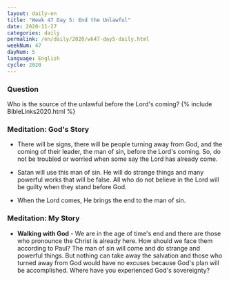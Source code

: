 ```yaml
---
layout: daily-en
title: "Week 47 Day 5: End the Unlawful"
date: 2020-11-27 
categories: daily
permalink: /en/daily/2020/wk47-day5-daily.html
weekNum: 47
dayNum: 5
language: English
cycle: 2020
---
```


### Question     
Who is the source of the unlawful before the Lord's coming?
{% include BibleLinks2020.html %} 

### Meditation: God's Story   
+ There will be signs, there will be people turning away from God, and the coming of their leader, the man of sin, before the Lord's coming. So, do not be troubled or worried when some say the Lord has already come. 

+ Satan will use this man of sin. He will do strange things and many powerful works that will be false. All who do not believe in the Lord will be guilty when they stand before God. 

+ When the Lord comes, He brings the end to the man of sin. 

### Meditation: My Story   
+ **Walking with God** - We are in the age of time's end and there are those who pronounce the Christ is already here. How should we face them according to Paul? The man of sin will come and do strange and powerful things. But nothing can take away the salvation and those who turned away from God would have no excuses because God's plan will be accomplished. Where have you experienced God's sovereignty? 
